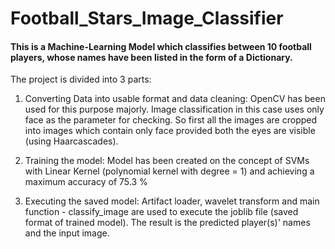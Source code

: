 # Football_Stars_Image_Classifier

#### This is a Machine-Learning Model which classifies between 10 football players, whose names have been listed in the form of a Dictionary.

The project is divided into 3 parts:

1. Converting Data into usable format and data cleaning:
          OpenCV has been used for this purpose majorly. Image classification in this case uses only face as the parameter for checking. So first all the images are 
          cropped into images which contain only face provided both the eyes are visible (using Haarcascades).

2. Training the model:
          Model has been created on the concept of SVMs with Linear Kernel (polynomial kernel with degree = 1) and achieving a maximum accuracy of 75.3 %

3. Executing the saved model:
          Artifact loader, wavelet transform and main function - classify_image are used to execute the joblib file (saved format of trained model). The result is the 
          predicted player(s)' names and the input image.
